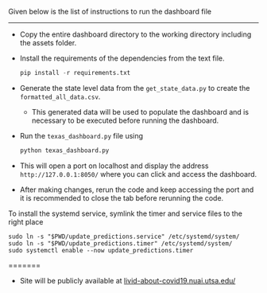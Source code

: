 
Given below is the list of instructions to run the dashboard file

---

+ Copy the entire dashboard directory to the working directory including the assets folder.

+ Install the requirements of the dependencies from the text file. 
  ```python
  pip install -r requirements.txt
  ```
+ Generate the state level data from the `get_state_data.py` to create the `formatted_all_data.csv`.
    * This generated data will be used to populate the dashboard and is necessary to be executed before 
    running the dashboard.

+ Run the `texas_dashboard.py` file using 
  ```python
  python texas_dashboard.py
  ```
+ This will open a port on localhost and display the address `http://127.0.0.1:8050/` where you can click and access the dashboard.

+ After making changes, rerun the code and keep accessing the port and it is recommended to close the tab before rerunning the code.

To install the systemd service, symlink the timer and service files to the right place
```shell
sudo ln -s "$PWD/update_predictions.service" /etc/systemd/system/
sudo ln -s "$PWD/update_predictions.timer" /etc/systemd/system/
sudo systemctl enable --now update_predictions.timer
```
=======
+ Site will be publicly available at [livid-about-covid19.nuai.utsa.edu/](http://livid-about-covid19.nuai.utsa.edu/)

